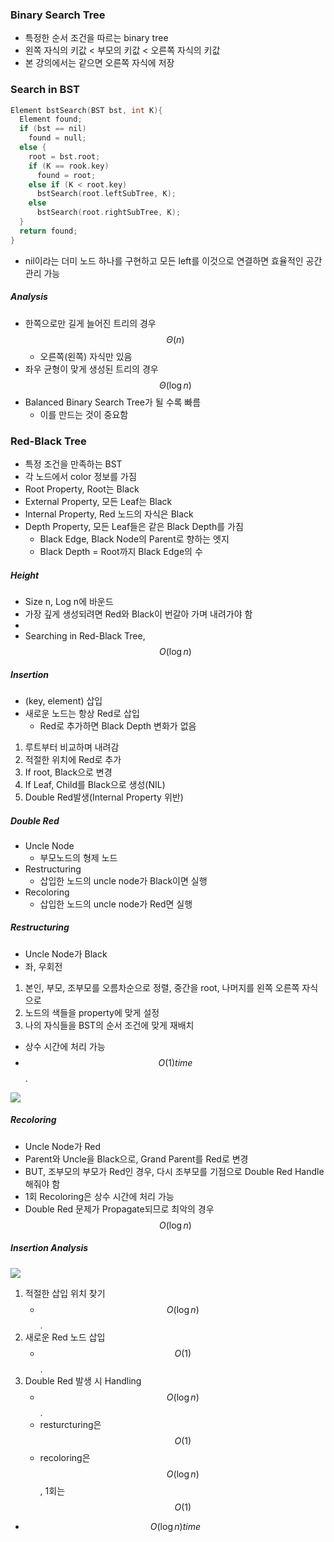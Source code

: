 ### Binary Search Tree

- 특정한 순서 조건을 따르는 binary tree
- 왼쪽 자식의 키값 < 부모의 키값 < 오른쪽 자식의 키값
- 본 강의에서는 같으면 오른쪽 자식에 저장

### Search in BST

```c
Element bstSearch(BST bst, int K){
  Element found;
  if (bst == nil)
    found = null;
  else {
    root = bst.root;
    if (K == rook.key)
      found = root;
    else if (K < root.key)
      bstSearch(root.leftSubTree, K);
    else
      bstSearch(root.rightSubTree, K);
  }
  return found;
}
```

- nil이라는 더미 노드 하나를 구현하고 모든 left를 이것으로 연결하면 효율적인 공간 관리 가능

##### Analysis

- 한쪽으로만 길게 늘어진 트리의 경우 $$\Theta(n)$$
  - 오른쪽(왼쪽) 자식만 있음
- 좌우 균형이 맞게 생성된 트리의 경우 $$\Theta(\log n)$$
- Balanced Binary Search Tree가 될 수록 빠름
  - 이를 만드는 것이 중요함

### Red-Black Tree

- 특정 조건을 만족하는 BST
- 각 노드에서 color 정보를 가짐
- Root Property, Root는 Black
- External Property, 모든 Leaf는 Black
- Internal Property, Red 노드의 자식은 Black
- Depth Property, 모든 Leaf들은 같은 Black Depth를 가짐
  - Black Edge, Black Node의 Parent로 향하는 엣지
  - Black Depth = Root까지 Black Edge의 수

##### Height

- Size n, Log n에 바운드
- 가장 깊게 생성되려면 Red와 Black이 번갈아 가며 내려가야 함
-
- Searching in Red-Black Tree, $$O(\log n)$$

##### Insertion

- (key, element) 삽입
- 새로운 노드는 항상 Red로 삽입
  - Red로 추가하면 Black Depth 변화가 없음

1. 루트부터 비교하며 내려감
2. 적절한 위치에 Red로 추가
3. If root, Black으로 변경
4. If Leaf, Child를 Black으로 생성(NIL)
5. Double Red발생(Internal Property 위반)

##### Double Red

- Uncle Node
  - 부모노드의 형제 노드
- Restructuring
  - 삽입한 노드의 uncle node가 Black이면 실행
- Recoloring
  - 삽입한 노드의 uncle node가 Red면 실행

##### Restructuring

- Uncle Node가 Black
- 좌, 우회전

1. 본인, 부모, 조부모를 오름차순으로 정렬, 중간을 root, 나머지를 왼쪽 오른쪽 자식으로
2. 노드의 색들을 property에 맞게 설정
3. 나의 자식들을 BST의 순서 조건에 맞게 재배치

- 상수 시간에 처리 가능
- $$O(1)time$$.

<img src="https://github.com/L-Hyun/L-Hyun.github.io/blob/main/assets/Algorithm/12-1.png?raw=true" />

##### Recoloring

- Uncle Node가 Red
- Parent와 Uncle을 Black으로, Grand Parent를 Red로 변경
- BUT, 조부모의 부모가 Red인 경우, 다시 조부모를 기점으로 Double Red Handle 해줘야 함
- 1회 Recoloring은 상수 시간에 처리 가능
- Double Red 문제가 Propagate되므로 최악의 경우 $$O(\log n)$$

##### Insertion Analysis

<img src="https://github.com/L-Hyun/L-Hyun.github.io/blob/main/assets/Algorithm/12-2.png?raw=true" />

1. 적절한 삽입 위치 찾기
   - $$O(\log n)$$.
2. 새로운 Red 노드 삽입
   - $$O(1)$$.
3. Double Red 발생 시 Handling
   - $$O(\log n)$$.
   - resturcturing은 $$O(1)$$
   - recoloring은 $$O(\log n)$$, 1회는 $$O(1)$$

- $$O(\log n) time$$

